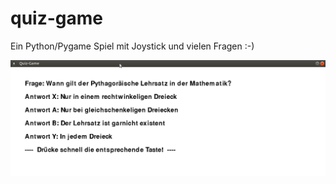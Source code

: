 # quiz-game
Ein Python/Pygame Spiel mit Joystick und vielen Fragen :-)


![screenshot.png](/screenshot_quizgame.png)
